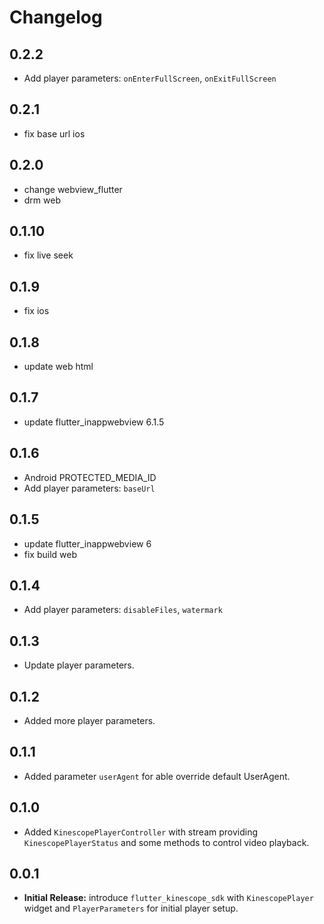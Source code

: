 # Changelog

## 0.2.2

- Add player parameters: `onEnterFullScreen`, `onExitFullScreen`

## 0.2.1

- fix base url ios

## 0.2.0

- change webview_flutter
- drm web

## 0.1.10

- fix live seek

## 0.1.9

- fix ios

## 0.1.8

- update web html

## 0.1.7

- update flutter_inappwebview 6.1.5

## 0.1.6

- Android PROTECTED_MEDIA_ID
- Add player parameters: `baseUrl`

## 0.1.5

- update flutter_inappwebview 6
- fix build web

## 0.1.4

- Add player parameters: `disableFiles`, `watermark`

## 0.1.3

- Update player parameters.

## 0.1.2

- Added more player parameters.

## 0.1.1

- Added parameter `userAgent` for able override default UserAgent.

## 0.1.0

- Added `KinescopePlayerController` with stream providing `KinescopePlayerStatus` and some methods to control video playback.

## 0.0.1

- **Initial Release:** introduce `flutter_kinescope_sdk` with `KinescopePlayer` widget and `PlayerParameters` for initial player setup.
